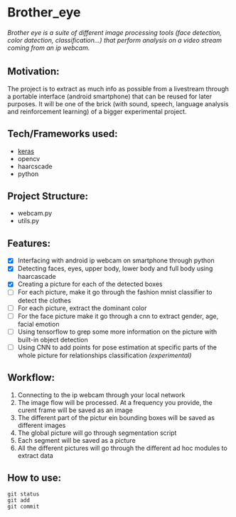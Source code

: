 # Brother_eye
###### Brother eye is a suite of different image processing tools (face detection, color datection, classification...) that perform analysis on a video stream coming from an ip webcam.

## Motivation: 
The project is to extract as much info as possible from a livestream through a portable interface (android smartphone) that can be reused for later purposes. It will be one of the brick (with sound, speech, language analysis and reinforcement learning) of a bigger experimental project.

## Tech/Frameworks used:
- [keras](https://keras.io/)
- opencv
- haarcscade
- python

## Project Structure:
- webcam.py
- utils.py

## Features:
- [x] Interfacing with android ip webcam on smartphone through python
- [x] Detecting faces, eyes, upper body, lower body and full body using haarcascade
- [x] Creating a picture for each of the detected boxes
- [ ] For each picture, make it go through the fashion mnist classifier to detect the clothes
- [ ] For each picture, extract the dominant color
- [ ] For the face picture make it go through a cnn to extract gender, age, facial emotion
- [ ] Using tensorflow to grep some more information on the picture with built-in object detection
- [ ] Using CNN to add points for pose estimation at specific parts of the whole picture for relationships classification *(experimental)*

## Workflow:
1. Connecting to the ip webcam through your local network
2. The image flow will be processed. At a frequency you provide, the curent frame will be saved as an image
3. The different part of the pictur ein bounding boxes will be saved as different images
4. The global picture will go through segmentation script
5. Each segment will be saved as a picture
6. All the different pictures will go through the different ad hoc modules to extract data

## How to use:

```
git status
git add
git commit
```
